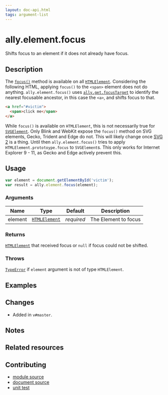 ```yaml
---
layout: doc-api.html
tags: argument-list
---
```


# ally.element.focus

Shifts focus to an element if it does not already have focus.


## Description

The [`focus()`](https://developer.mozilla.org/en-US/docs/Web/API/HTMLElement/focus) method is available on all [`HTMLElement`](https://developer.mozilla.org/en-US/docs/Web/API/HTMLElement). Considering the following HTML, applying `focus()` to the `<span>` element does not do anything. `ally.element.focus()` uses [`ally.get.focusTarget`](../get/focus-target.md) to identify the nearest focusable ancestor, in this case the `<a>`, and shifts focus to that.

```html
<a href="#victim">
  <span>click me</span>
</a>
```

While `focus()` is available on `HTMLElement`, this is not necessarily true for [`SVGElement`](https://developer.mozilla.org/en-US/docs/Web/API/SVGElement). Only Blink and WebKit expose the `focus()` method on SVG elements, Gecko, Trident and Edge do not. This will likely change once [SVG 2](http://www.w3.org/TR/SVG2/interact.html#Focus) is a thing. Until then `ally.element.focus()` tries to apply `HTMLElement.prototoype.focus` to `SVGElement`s. This only works for Internet Explorer 9 - 11, as Gecko and Edge actively prevent this.


## Usage

```js
var element = document.getElementById('victim');
var result = ally.element.focus(element);
```

### Arguments

| Name | Type | Default | Description |
| ---- | ---- | ------- | ----------- |
| element | [`HTMLElement`](https://developer.mozilla.org/en/docs/Web/API/HTMLElement) | *required* | The Element to focus |

### Returns

[`HTMLElement`](https://developer.mozilla.org/en/docs/Web/API/HTMLElement) that received focus or `null` if focus could not be shifted.

### Throws

[`TypeError`](https://developer.mozilla.org/en-US/docs/Web/JavaScript/Reference/Global_Objects/TypeError) if `element` argument is not of type `HTMLElement`.


## Examples


## Changes

* Added in `v#master`.


## Notes


## Related resources


## Contributing

* [module source](https://github.com/medialize/ally.js/blob/master/src/element/focus.js)
* [document source](https://github.com/medialize/ally.js/blob/master/docs/api/element/focus.md)
* [unit test](https://github.com/medialize/ally.js/blob/master/test/unit/element.focus.test.js)
